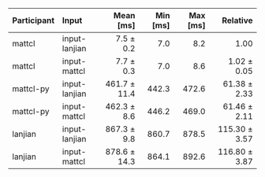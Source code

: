 | Participant | Input | Mean [ms] | Min [ms] | Max [ms] | Relative |
|:---|:---|---:|---:|---:|---:|
| mattcl | input-lanjian | 7.5 ± 0.2 | 7.0 | 8.2 | 1.00 |
| mattcl | input-mattcl | 7.7 ± 0.3 | 7.0 | 8.6 | 1.02 ± 0.05 |
| mattcl-py | input-lanjian | 461.7 ± 11.4 | 442.3 | 472.6 | 61.38 ± 2.33 |
| mattcl-py | input-mattcl | 462.3 ± 8.6 | 446.2 | 469.0 | 61.46 ± 2.11 |
| lanjian | input-lanjian | 867.3 ± 9.8 | 860.7 | 878.5 | 115.30 ± 3.57 |
| lanjian | input-mattcl | 878.6 ± 14.3 | 864.1 | 892.6 | 116.80 ± 3.87 |
